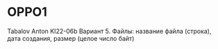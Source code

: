 # OPPO1

Tabalov Anton KI22-06b
Вариант 5. Файлы: название файла (строка), дата создания, размер (целое число байт)
